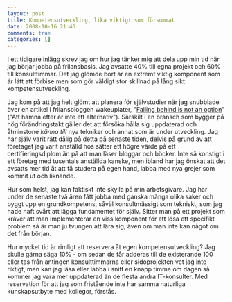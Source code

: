 ```yaml
---
layout: post
title: Kompetensutveckling, lika viktigt som försummat
date: 2008-10-16 21:46
comments: true
categories: []
---
```

I ett <a href="http://utmaningen.fjeldstad.se/2008/10/inledande-tankar-kring-kunder-och-uppdrag/">tidigare inlägg</a> skrev jag om hur jag tänker mig att dela upp min tid när jag börjar jobba på frilansbasis. Jag avsatte 40% till egna projekt och 60% till konsulttimmar. Det jag glömde bort är en extremt viktig komponent som är lätt att förbise men som gör väldigt stor skillnad på lång sikt: kompetensutveckling.

Jag kom på att jag helt glömt att planera för självstudier när jag snubblade över en artikel i frilansbloggen wakeuplater, "<a href="http://www.wakeuplater.com/freelance-lessons/falling-behind-is-not-an-option.aspx">Falling behind is not an option</a>" ("Att hamna efter är inte ett alternativ"). Särskilt i en bransch som bygger på hög förändringstakt gäller det att försöka hålla sig uppdaterad och åtminstone <em>känna till</em> nya tekniker och annat som är under utveckling. Jag har själv varit rätt dålig på detta på senaste tiden, delvis på grund av att företaget jag varit anställd hos sätter ett högre värde på ett certifieringsdiplom än på att man läser bloggar och böcker. Inte så konstigt i ett företag med tusentals anställda kanske, men ibland har jag önskat att det avsatts mer tid åt att få studera på egen hand, labba med nya grejer som kommit ut och liknande.

Hur som helst, jag kan faktiskt inte skylla på min arbetsgivare. Jag har under de senaste två åren fått jobba med ganska många olika saker och byggt upp en grundkompetens, såväl konsultmässigt som tekniskt, som jag hade haft svårt att lägga fundamentet för själv. Sitter man på ett projekt som kräver att man implementerar en viss komponent för att lösa ett specifikt problem så är man ju tvungen att lära sig, även om man inte kan något om det från början.

Hur mycket tid är rimligt att reservera åt egen kompetensutveckling? Jag skulle gärna säga 10% - om sedan de får adderas till de existerande 100 eller tas från antingen konsulttimmarna eller sidoprojekten vet jag inte riktigt, men kan jag läsa eller labba i snitt en knapp timme om dagen så kommer jag vara mer uppdaterad än de flesta andra IT-konsulter. Med reservation för att jag som fristående inte har samma naturliga kunskapsutbyte med kollegor, förstås.
